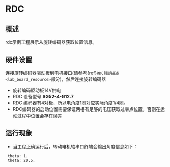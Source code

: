 # RDC

## 概述

rdc示例工程展示从旋转编码器获取位置信息。

## 硬件设置

连接旋转编码器驱动板到电机接口(请参考{ref}`RDC引脚描述 <lab_board_resource>`部分)，然后连接旋转编码器

- 旋转编码驱动板14V供电
- RDC 设备型号 **SG52-4-G12.7**
- RDC 编码器有4对极，所以电角度1圈对应实际角度1/4圈。
- RDC编码器的启动位置需要保证两相有足够的电压获取过零点位置，否则在运动过程中位置会存在误差

## 运行现象

- 当工程正确运行后，转动电机轴串口终端会输出角度信息如下：

```console
 theta: 1.
 theta: 20.5.
```


